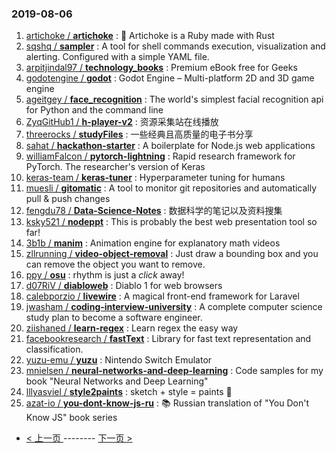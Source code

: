 ### 2019-08-06 
1. [artichoke / **artichoke**](https://github.com/artichoke/artichoke) : 💎 Artichoke is a Ruby made with Rust
1. [sqshq / **sampler**](https://github.com/sqshq/sampler) : A tool for shell commands execution, visualization and alerting. Configured with a simple YAML file.
1. [arpitjindal97 / **technology_books**](https://github.com/arpitjindal97/technology_books) : Premium eBook free for Geeks
1. [godotengine / **godot**](https://github.com/godotengine/godot) : Godot Engine – Multi-platform 2D and 3D game engine
1. [ageitgey / **face_recognition**](https://github.com/ageitgey/face_recognition) : The world's simplest facial recognition api for Python and the command line
1. [ZyqGitHub1 / **h-player-v2**](https://github.com/ZyqGitHub1/h-player-v2) : 资源采集站在线播放
1. [threerocks / **studyFiles**](https://github.com/threerocks/studyFiles) : 一些经典且高质量的电子书分享
1. [sahat / **hackathon-starter**](https://github.com/sahat/hackathon-starter) : A boilerplate for Node.js web applications
1. [williamFalcon / **pytorch-lightning**](https://github.com/williamFalcon/pytorch-lightning) : Rapid research framework for PyTorch. The researcher's version of Keras
1. [keras-team / **keras-tuner**](https://github.com/keras-team/keras-tuner) : Hyperparameter tuning for humans
1. [muesli / **gitomatic**](https://github.com/muesli/gitomatic) : A tool to monitor git repositories and automatically pull & push changes
1. [fengdu78 / **Data-Science-Notes**](https://github.com/fengdu78/Data-Science-Notes) : 数据科学的笔记以及资料搜集
1. [ksky521 / **nodeppt**](https://github.com/ksky521/nodeppt) : This is probably the best web presentation tool so far!
1. [3b1b / **manim**](https://github.com/3b1b/manim) : Animation engine for explanatory math videos
1. [zllrunning / **video-object-removal**](https://github.com/zllrunning/video-object-removal) : Just draw a bounding box and you can remove the object you want to remove.
1. [ppy / **osu**](https://github.com/ppy/osu) : rhythm is just a *click* away!
1. [d07RiV / **diabloweb**](https://github.com/d07RiV/diabloweb) : Diablo 1 for web browsers
1. [calebporzio / **livewire**](https://github.com/calebporzio/livewire) : A magical front-end framework for Laravel
1. [jwasham / **coding-interview-university**](https://github.com/jwasham/coding-interview-university) : A complete computer science study plan to become a software engineer.
1. [ziishaned / **learn-regex**](https://github.com/ziishaned/learn-regex) : Learn regex the easy way
1. [facebookresearch / **fastText**](https://github.com/facebookresearch/fastText) : Library for fast text representation and classification.
1. [yuzu-emu / **yuzu**](https://github.com/yuzu-emu/yuzu) : Nintendo Switch Emulator
1. [mnielsen / **neural-networks-and-deep-learning**](https://github.com/mnielsen/neural-networks-and-deep-learning) : Code samples for my book "Neural Networks and Deep Learning"
1. [lllyasviel / **style2paints**](https://github.com/lllyasviel/style2paints) : sketch + style = paints 🎨
1. [azat-io / **you-dont-know-js-ru**](https://github.com/azat-io/you-dont-know-js-ru) : 📚 Russian translation of "You Don't Know JS" book series 

- [ < 上一页 ](https://github.com/able8/github-trending-daily-record/blob/master/2019-08-05.md) -------- [ 下一页 > ](https://github.com/able8/github-trending-daily-record/blob/master/2019-08-07.md)